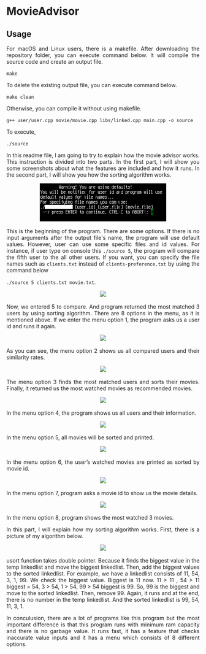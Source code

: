 # MovieAdvisor

<div style="text-align: justify">


## Usage

For macOS and Linux users, there is a makefile. After downloading the repository folder, you can execute command below. It will compile the source code and create an output file.
```
make
```
To delete the existing output file, you can execute command below.
```
make clean
```
Otherwise, you can compile it without using makefile.
```
g++ user/user.cpp movie/movie.cpp libs/linked.cpp main.cpp -o source
```
To execute,
```
./source
```



In this readme file, I am going to try to explain how the movie advisor works. This instruction is divided into two parts. In the first part, I will show you some screenshots about what the features are included and how it runs. In the second part, I will show you how the sorting algorithm works.

<p align="center"> 

<img src="img/1.png">

</p>

This is the beginning of the program. There are some options. If there is no input arguments after the output file's name, the program will use default values. However, user can use some specific files and id values. For instance, if user type on console this `./source 5`, the program will compare the fifth user to the all other users. If you want, you can specify the file names such as `clients.txt` instead of `clients-preference.txt` by using the command below

```./source 5 clients.txt movie.txt```.

<p align="center"> 

<img src="img/2.png">

</p>


Now, we entered 5 to compare. And program returned the most matched 3 users by using sorting algorithm. There are 8 options in the menu, as it is mentioned above. If we enter the menu option 1, the program asks us a user id and runs it again.

<p align="center"> 

<img src="img/3.png">

</p>

As you can see, the menu option 2 shows us all compared users and their similarity rates.


<p align="center"> 

<img src="img/4.png">

</p>

The menu option 3 finds the most matched users and sorts their movies. Finally, it returned us the most watched movies as recommended movies.

<p align="center"> 

<img src="img/5.png">

</p>

In the menu option 4, the program shows us all users and their information.

<p align="center"> 

<img src="img/6.png">

</p>

In the menu option 5, all movies will be sorted and printed.

<p align="center"> 

<img src="img/7.png">

</p>

In the menu option 6, the user’s watched movies are printed as sorted by movie id.

<p align="center"> 

<img src="img/8.png">

</p>

In the menu option 7, program asks a movie id to show us the movie details.

<p align="center"> 

<img src="img/9.png">

</p>

In the menu option 8, program shows the most watched 3 movies.

In this part, I will explain how my sorting algorithm works. First, there is a picture of my algorithm below.

<p align="center"> 

<img src="img/10.png">

</p>

usort function takes double pointer. Because it finds the biggest value in the temp linkedlist and move the biggest linkedlist. Then, add the biggest values to the sorted linkedlist. For example, we have a linkedlist consists of 11, 54, 3, 1, 99. We check the biggest value. Biggest is 11 now. 11 > 11 , 54 > 11 biggest = 54, 3 > 54, 1 > 54, 99 > 54 biggest is 99. So, 99 is the biggest and move to the sorted linkedlist. Then, remove 99. Again, it runs and at the end, there is no number in the temp linkedlist. And the sorted linkedlist is 99, 54, 11, 3, 1.

In conculusion, there are a lot of programs like this program but the most important difference is that this program runs with minimum ram capacity and there is no garbage value. It runs fast, it has a feature that checks inaccurate value inputs and it has a menu which consists of 8 different options.


</div>